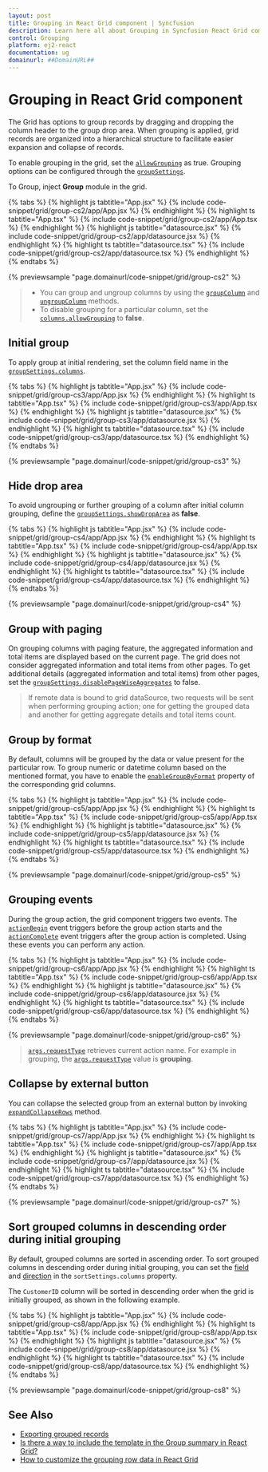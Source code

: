 ```yaml
---
layout: post
title: Grouping in React Grid component | Syncfusion
description: Learn here all about Grouping in Syncfusion React Grid component of Syncfusion Essential JS 2 and more.
control: Grouping 
platform: ej2-react
documentation: ug
domainurl: ##DomainURL##
---
```


# Grouping in React Grid component

The Grid has options to group records by dragging and dropping the column header to the group drop area.
When grouping is applied, grid records are organized into a hierarchical structure to facilitate easier expansion and collapse of records.

To enable grouping in the grid, set the [`allowGrouping`](https://ej2.syncfusion.com/angular/documentation/api/grid/#allowgrouping) as true.
Grouping options can be configured through the [`groupSettings`](https://ej2.syncfusion.com/angular/documentation/api/grid/groupSettings/).

To Group, inject **Group** module in the grid.

{% tabs %}
{% highlight js tabtitle="App.jsx" %}
{% include code-snippet/grid/group-cs2/app/App.jsx %}
{% endhighlight %}
{% highlight ts tabtitle="App.tsx" %}
{% include code-snippet/grid/group-cs2/app/App.tsx %}
{% endhighlight %}
{% highlight js tabtitle="datasource.jsx" %}
{% include code-snippet/grid/group-cs2/app/datasource.jsx %}
{% endhighlight %}
{% highlight ts tabtitle="datasource.tsx" %}
{% include code-snippet/grid/group-cs2/app/datasource.tsx %}
{% endhighlight %}
{% endtabs %}

 {% previewsample "page.domainurl/code-snippet/grid/group-cs2" %}

> * You can group and ungroup columns by using the [`groupColumn`](https://ej2.syncfusion.com/angular/documentation/api/grid/group/#groupcolumn) and [`ungroupColumn`](https://ej2.syncfusion.com/angular/documentation/api/grid/group/#ungroupcolumn) methods.
> * To disable grouping for a particular column, set the [`columns.allowGrouping`](https://ej2.syncfusion.com/angular/documentation/api/grid/column/#allowgrouping) to **false**.

## Initial group

To apply group at initial rendering, set the column field name in the [`groupSettings.columns`](https://ej2.syncfusion.com/angular/documentation/api/grid/groupSettingsModel/#columns).

{% tabs %}
{% highlight js tabtitle="App.jsx" %}
{% include code-snippet/grid/group-cs3/app/App.jsx %}
{% endhighlight %}
{% highlight ts tabtitle="App.tsx" %}
{% include code-snippet/grid/group-cs3/app/App.tsx %}
{% endhighlight %}
{% highlight js tabtitle="datasource.jsx" %}
{% include code-snippet/grid/group-cs3/app/datasource.jsx %}
{% endhighlight %}
{% highlight ts tabtitle="datasource.tsx" %}
{% include code-snippet/grid/group-cs3/app/datasource.tsx %}
{% endhighlight %}
{% endtabs %}

 {% previewsample "page.domainurl/code-snippet/grid/group-cs3" %}

## Hide drop area

To avoid ungrouping or further grouping of a column after initial column
grouping, define the [`groupSettings.showDropArea`](https://ej2.syncfusion.com/angular/documentation/api/grid/groupSettings/#showdroparea) as **false**.

{% tabs %}
{% highlight js tabtitle="App.jsx" %}
{% include code-snippet/grid/group-cs4/app/App.jsx %}
{% endhighlight %}
{% highlight ts tabtitle="App.tsx" %}
{% include code-snippet/grid/group-cs4/app/App.tsx %}
{% endhighlight %}
{% highlight js tabtitle="datasource.jsx" %}
{% include code-snippet/grid/group-cs4/app/datasource.jsx %}
{% endhighlight %}
{% highlight ts tabtitle="datasource.tsx" %}
{% include code-snippet/grid/group-cs4/app/datasource.tsx %}
{% endhighlight %}
{% endtabs %}

 {% previewsample "page.domainurl/code-snippet/grid/group-cs4" %}

## Group with paging

On grouping columns with paging feature, the aggregated information and total items are displayed based on the current page.
The grid does not consider aggregated information and total items from other pages.
To get additional details (aggregated information and total items) from other pages, set the
[`groupSettings.disablePageWiseAggregates`](https://ej2.syncfusion.com/angular/documentation/api/grid/groupSettings/#disablepagewiseaggregates) to false.

> If remote data is bound to grid dataSource, two requests will be sent when performing grouping action; one for getting the grouped data and another for getting aggregate details and total items count.

## Group by format

By default, columns will be grouped by the data or value present for the particular row. To group numeric
or datetime column based on the mentioned format, you have to enable the
[`enableGroupByFormat`](https://ej2.syncfusion.com/angular/documentation/api/grid/column/#enablegroupbyformat) property of the corresponding
grid columns.

{% tabs %}
{% highlight js tabtitle="App.jsx" %}
{% include code-snippet/grid/group-cs5/app/App.jsx %}
{% endhighlight %}
{% highlight ts tabtitle="App.tsx" %}
{% include code-snippet/grid/group-cs5/app/App.tsx %}
{% endhighlight %}
{% highlight js tabtitle="datasource.jsx" %}
{% include code-snippet/grid/group-cs5/app/datasource.jsx %}
{% endhighlight %}
{% highlight ts tabtitle="datasource.tsx" %}
{% include code-snippet/grid/group-cs5/app/datasource.tsx %}
{% endhighlight %}
{% endtabs %}

 {% previewsample "page.domainurl/code-snippet/grid/group-cs5" %}

## Grouping events

During the group action, the grid component triggers two events. The [`actionBegin`](https://ej2.syncfusion.com/angular/documentation/api/grid/#actionbegin) event triggers before the group action starts and the [`actionComplete`](https://ej2.syncfusion.com/angular/documentation/api/grid/#actioncomplete) event triggers after the group action is completed. Using these events you can perform any action.

{% tabs %}
{% highlight js tabtitle="App.jsx" %}
{% include code-snippet/grid/group-cs6/app/App.jsx %}
{% endhighlight %}
{% highlight ts tabtitle="App.tsx" %}
{% include code-snippet/grid/group-cs6/app/App.tsx %}
{% endhighlight %}
{% highlight js tabtitle="datasource.jsx" %}
{% include code-snippet/grid/group-cs6/app/datasource.jsx %}
{% endhighlight %}
{% highlight ts tabtitle="datasource.tsx" %}
{% include code-snippet/grid/group-cs6/app/datasource.tsx %}
{% endhighlight %}
{% endtabs %}

 {% previewsample "page.domainurl/code-snippet/grid/group-cs6" %}

> [`args.requestType`](https://ej2.syncfusion.com/angular/documentation/api/grid/sortEventArgs/#requesttype) retrieves current action name.
For example in grouping, the [`args.requestType`](https://ej2.syncfusion.com/angular/documentation/api/grid/sortEventArgs/#requesttype) value is **grouping**.

## Collapse by external button

You can collapse the selected group from an external button by invoking [`expandCollapseRows`](https://ej2.syncfusion.com/angular/documentation/api/grid/group/#expandcollapserows) method.

{% tabs %}
{% highlight js tabtitle="App.jsx" %}
{% include code-snippet/grid/group-cs7/app/App.jsx %}
{% endhighlight %}
{% highlight ts tabtitle="App.tsx" %}
{% include code-snippet/grid/group-cs7/app/App.tsx %}
{% endhighlight %}
{% highlight js tabtitle="datasource.jsx" %}
{% include code-snippet/grid/group-cs7/app/datasource.jsx %}
{% endhighlight %}
{% highlight ts tabtitle="datasource.tsx" %}
{% include code-snippet/grid/group-cs7/app/datasource.tsx %}
{% endhighlight %}
{% endtabs %}

 {% previewsample "page.domainurl/code-snippet/grid/group-cs7" %}

## Sort grouped columns in descending order during initial grouping

By default, grouped columns are sorted in ascending order. To sort grouped columns in descending order during initial grouping, you can set the [field](https://ej2.syncfusion.com/angular/documentation/api/grid/sortDescriptorModel/#field) and [direction](https://ej2.syncfusion.com/angular/documentation/api/grid/sortDescriptorModel/#direction-string) in the `sortSettings.columns` property.

The `CustomerID` column will be sorted in descending order when the grid is initially grouped, as shown in the following example.

{% tabs %}
{% highlight js tabtitle="App.jsx" %}
{% include code-snippet/grid/group-cs8/app/App.jsx %}
{% endhighlight %}
{% highlight ts tabtitle="App.tsx" %}
{% include code-snippet/grid/group-cs8/app/App.tsx %}
{% endhighlight %}
{% highlight js tabtitle="datasource.jsx" %}
{% include code-snippet/grid/group-cs8/app/datasource.jsx %}
{% endhighlight %}
{% highlight ts tabtitle="datasource.tsx" %}
{% include code-snippet/grid/group-cs8/app/datasource.tsx %}
{% endhighlight %}
{% endtabs %}

 {% previewsample "page.domainurl/code-snippet/grid/group-cs8" %}

## See Also

* [Exporting grouped records](../excel-export/excel-export-options/#exporting-grouped-records)
* [Is there a way to include the template in the Group summary in React Grid?](https://www.syncfusion.com/forums/150662/is-there-a-way-to-include-the-template-in-the-group-summary-in-react-grid)
* [How to customize the grouping row data in React Grid](https://www.syncfusion.com/forums/151019/how-to-customize-the-grouping-row-data-in-react-grid)